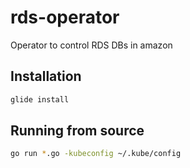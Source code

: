 # rds-operator

Operator to control RDS DBs in amazon

## Installation

```bash
glide install
```

## Running from source

```bash
go run *.go -kubeconfig ~/.kube/config
```
